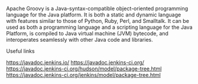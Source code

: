 Apache Groovy is a Java-syntax-compatible object-oriented programming language for the Java platform. 
It is both a static and dynamic language with features similar to those of Python, Ruby, Perl, and Smalltalk. 
It can be used as both a programming language and a scripting language for the Java Platform, 
is compiled to Java virtual machine (JVM) bytecode, and interoperates seamlessly with other Java code and libraries. 

Useful links

https://javadoc.jenkins.io/
https://javadoc.jenkins-ci.org/
https://javadoc.jenkins-ci.org/hudson/model/package-tree.html
https://javadoc.jenkins-ci.org/jenkins/model/package-tree.html
